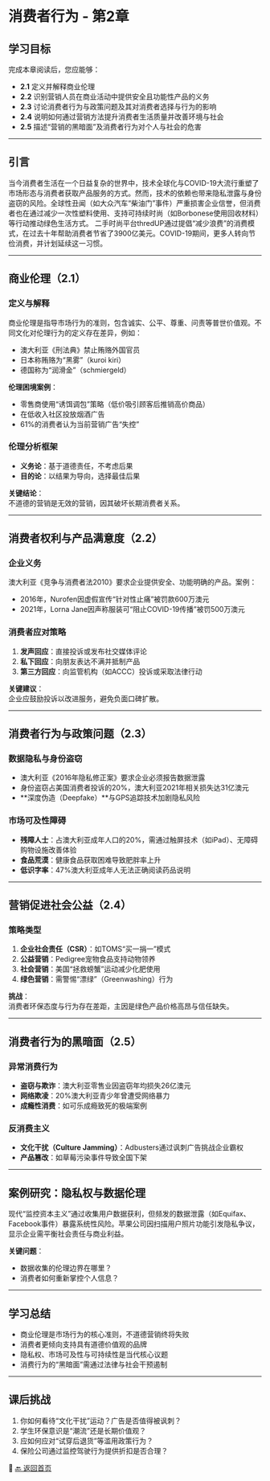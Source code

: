 # 消费者行为 - 第2章

## 学习目标
完成本章阅读后，您应能够：
- **2.1** 定义并解释商业伦理
- **2.2** 识别营销人员在商业活动中提供安全且功能性产品的义务
- **2.3** 讨论消费者行为与政策问题及其对消费者选择与行为的影响
- **2.4** 说明如何通过营销方法提升消费者生活质量并改善环境与社会
- **2.5** 描述“营销的黑暗面”及消费者行为对个人与社会的危害

---

## 引言
当今消费者生活在一个日益复杂的世界中，技术全球化与COVID-19大流行重塑了市场形态与消费者获取产品服务的方式。然而，技术的依赖也带来隐私泄露与身份盗窃的风险。全球性丑闻（如大众汽车“柴油门”事件）严重损害企业信誉，但消费者也在通过减少一次性塑料使用、支持可持续时尚（如Borbonese使用回收材料）等行动推动绿色生活方式。
二手时尚平台thredUP通过提倡“减少浪费”的消费模式，在过去十年帮助消费者节省了3900亿美元。COVID-19期间，更多人转向节俭消费，并计划延续这一习惯。


---

## 商业伦理（2.1）

### 定义与解释
商业伦理是指导市场行为的准则，包含诚实、公平、尊重、问责等普世价值观。不同文化对伦理行为的定义存在差异，例如：
- 澳大利亚《刑法典》禁止贿赂外国官员
- 日本称贿赂为“黑雾”（kuroi kiri）
- 德国称为“润滑金”（schmiergeld）

**伦理困境案例**：
- 零售商使用“诱饵调包”策略（低价吸引顾客后推销高价商品）
- 在低收入社区投放烟酒广告
- 61%的消费者认为当前营销广告“失控”

### 伦理分析框架
- **义务论**：基于道德责任，不考虑后果
- **目的论**：以结果为导向，选择最佳后果

**关键结论**：  
不道德的营销是无效的营销，因其破坏长期消费者关系。

---

## 消费者权利与产品满意度（2.2）

### 企业义务
澳大利亚《竞争与消费者法2010》要求企业提供安全、功能明确的产品。案例：
- 2016年，Nurofen因虚假宣传“针对性止痛”被罚款600万澳元
- 2021年，Lorna Jane因声称服装可“阻止COVID-19传播”被罚500万澳元

### 消费者应对策略
1. **发声回应**：直接投诉或发布社交媒体评论
2. **私下回应**：向朋友表达不满并抵制产品
3. **第三方回应**：向监管机构（如ACCC）投诉或采取法律行动

**关键建议**：  
企业应鼓励投诉以改进服务，避免负面口碑扩散。

---

## 消费者行为与政策问题（2.3）

### 数据隐私与身份盗窃
- 澳大利亚《2016年隐私修正案》要求企业必须报告数据泄露
- 身份盗窃占美国消费者投诉的20%，澳大利亚2021年相关损失达31亿澳元
- **深度伪造（Deepfake）**与GPS追踪技术加剧隐私风险

### 市场可及性障碍
- **残障人士**：占澳大利亚成年人口的20%，需通过触屏技术（如iPad）、无障碍购物设施改善体验
- **食品荒漠**：健康食品获取困难导致肥胖率上升
- **低识字率**：47%澳大利亚成年人无法正确阅读药品说明

---

## 营销促进社会公益（2.4）

### 策略类型
1. **企业社会责任（CSR）**：如TOMS“买一捐一”模式
2. **公益营销**：Pedigree宠物食品支持动物领养
3. **社会营销**：美国“拯救螃蟹”运动减少化肥使用
4. **绿色营销**：需警惕“漂绿”（Greenwashing）行为

**挑战**：  
消费者环保态度与行为存在差距，主因是绿色产品价格高昂与信任缺失。

---

## 消费者行为的黑暗面（2.5）

### 异常消费行为
- **盗窃与欺诈**：澳大利亚零售业因盗窃年均损失26亿澳元
- **网络欺凌**：20%澳大利亚青少年曾遭受网络暴力
- **成瘾性消费**：如可乐成瘾致死的极端案例

### 反消费主义
- **文化干扰（Culture Jamming）**：Adbusters通过讽刺广告挑战企业霸权
- **产品篡改**：如草莓污染事件导致全国下架

---

## 案例研究：隐私权与数据伦理
现代“监控资本主义”通过收集用户数据获利，但频发的数据泄露（如Equifax、Facebook事件）暴露系统性风险。苹果公司因扫描用户照片功能引发隐私争议，显示企业需平衡社会责任与商业利益。

**关键问题**：  
- 数据收集的伦理边界在哪里？
- 消费者如何重新掌控个人信息？

---

## 学习总结
- 商业伦理是市场行为的核心准则，不道德营销终将失败
- 消费者更倾向支持具有道德价值观的品牌
- 隐私权、市场可及性与可持续性是当代核心议题
- 消费行为的“黑暗面”需通过法律与社会干预遏制

---

## 课后挑战
1. 你如何看待“文化干扰”运动？广告是否值得被讽刺？
2. 学生环保意识是“潮流”还是长期价值观？
3. 应如何应对“试穿后退货”等滥用政策行为？
4. 保险公司通过监控驾驶行为提供折扣是否合理？

📌 [🔙 返回首页](../index.md)
